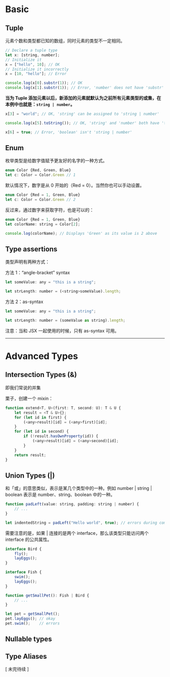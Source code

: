 # Basic

## Tuple

元素个数和类型都已知的数组，同时元素的类型不一定相同。

```js
// Declare a tuple type
let x: [string, number];
// Initialize it
x = ["hello", 10]; // OK
// Initialize it incorrectly
x = [10, "hello"]; // Error

console.log(x[0].substr(1)); // OK
console.log(x[1].substr(1)); // Error, 'number' does not have 'substr'
```

**当为 Tuple 添加元素以后，新添加的元素就默认为之前所有元素类型的或集，在本例中也就是：`string | number`。**

```js
x[3] = "world"; // OK, 'string' can be assigned to 'string | number'

console.log(x[5].toString()); // OK, 'string' and 'number' both have 'toString'

x[6] = true; // Error, 'boolean' isn't 'string | number'
```

## Enum

枚举类型是给数字值赋予更友好的名字的一种方式。

```js
enum Color {Red, Green, Blue}
let c: Color = Color.Green // 1
```

默认情况下，数字是从 0 开始的（Red = 0）。当然你也可以手动设置。

```js
enum Color {Red = 1, Green, Blue}
let c: Color = Color.Green // 2
```

反过来，通过数字来获取字符，也是可以的：

```js
enum Color {Red = 1, Green, Blue}
let colorName: string = Color[2];

console.log(colorName); // Displays 'Green' as its value is 2 above

```

## Type assertions

类型声明有两种方式：

方法 1：“angle-bracket” syntax

```js
let someValue: any = "this is a string";

let strLength: number = (<string>someValue).length;
```

方法 2：as-syntax

```js
let someValue: any = "this is a string";

let strLength: number = (someValue as string).length;
```

注意：当和 JSX 一起使用的时候，只有 as-syntax 可用。

----------

# Advanced Types

## Intersection Types (&)

即我们常说的并集

栗子，创建一个 mixin：

```js
function extend<T, U>(first: T, second: U): T & U {
    let result = <T & U>{};
    for (let id in first) {
        (<any>result)[id] = (<any>first)[id];
    }
    for (let id in second) {
        if (!result.hasOwnProperty(id)) {
            (<any>result)[id] = (<any>second)[id];
        }
    }
    return result;
}
```

## Union Types (|)

和「或」的意思类似，表示是某几个类型中的一种。例如 number | string | boolean 表示是 number、string、boolean 中的一种。

```js
function padLeft(value: string, padding: string | number) {
    // ...
}

let indentedString = padLeft("Hello world", true); // errors during compilation
```

需要注意的是，如果 | 连接的是两个 interface，那么该类型只能访问两个 interface 的公共属性。

```js
interface Bird {
    fly();
    layEggs();
}

interface Fish {
    swim();
    layEggs();
}

function getSmallPet(): Fish | Bird {
    // ...
}

let pet = getSmallPet();
pet.layEggs(); // okay
pet.swim();    // errors
```

## Nullable types



## Type Aliases

[ 未完待续 ]
